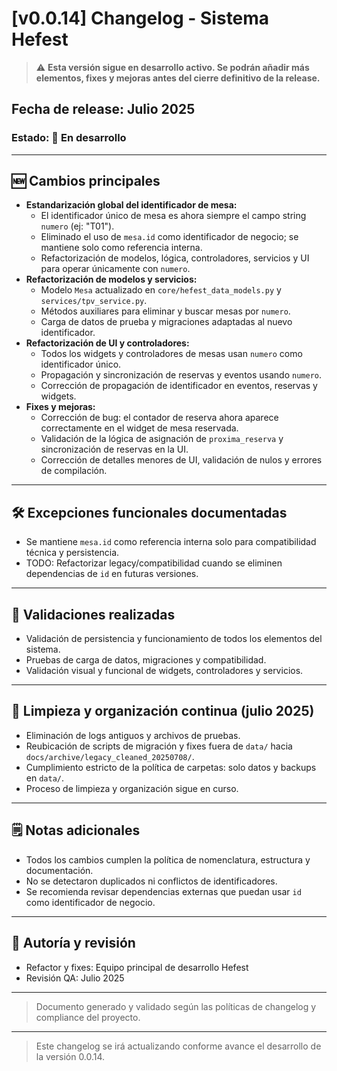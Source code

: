 # [v0.0.14] Changelog - Sistema Hefest

> ⚠️ **Esta versión sigue en desarrollo activo. Se podrán añadir más elementos, fixes y mejoras antes del cierre definitivo de la release.**

## Fecha de release: Julio 2025

### Estado: 🚧 En desarrollo

---

## 🆕 Cambios principales

- **Estandarización global del identificador de mesa:**
  - El identificador único de mesa es ahora siempre el campo string `numero` (ej: "T01").
  - Eliminado el uso de `mesa.id` como identificador de negocio; se mantiene solo como referencia interna.
  - Refactorización de modelos, lógica, controladores, servicios y UI para operar únicamente con `numero`.
- **Refactorización de modelos y servicios:**
  - Modelo `Mesa` actualizado en `core/hefest_data_models.py` y `services/tpv_service.py`.
  - Métodos auxiliares para eliminar y buscar mesas por `numero`.
  - Carga de datos de prueba y migraciones adaptadas al nuevo identificador.
- **Refactorización de UI y controladores:**
  - Todos los widgets y controladores de mesas usan `numero` como identificador único.
  - Propagación y sincronización de reservas y eventos usando `numero`.
  - Corrección de propagación de identificador en eventos, reservas y widgets.
- **Fixes y mejoras:**
  - Corrección de bug: el contador de reserva ahora aparece correctamente en el widget de mesa reservada.
  - Validación de la lógica de asignación de `proxima_reserva` y sincronización de reservas en la UI.
  - Corrección de detalles menores de UI, validación de nulos y errores de compilación.

---

## 🛠️ Excepciones funcionales documentadas

- Se mantiene `mesa.id` como referencia interna solo para compatibilidad técnica y persistencia.
- TODO: Refactorizar legacy/compatibilidad cuando se eliminen dependencias de `id` en futuras versiones.

---

## 🧪 Validaciones realizadas

- Validación de persistencia y funcionamiento de todos los elementos del sistema.
- Pruebas de carga de datos, migraciones y compatibilidad.
- Validación visual y funcional de widgets, controladores y servicios.

---

## 🧹 Limpieza y organización continua (julio 2025)

- Eliminación de logs antiguos y archivos de pruebas.
- Reubicación de scripts de migración y fixes fuera de `data/` hacia `docs/archive/legacy_cleaned_20250708/`.
- Cumplimiento estricto de la política de carpetas: solo datos y backups en `data/`.
- Proceso de limpieza y organización sigue en curso.

---

## 🗒️ Notas adicionales

- Todos los cambios cumplen la política de nomenclatura, estructura y documentación.
- No se detectaron duplicados ni conflictos de identificadores.
- Se recomienda revisar dependencias externas que puedan usar `id` como identificador de negocio.

---

## 👤 Autoría y revisión

- Refactor y fixes: Equipo principal de desarrollo Hefest
- Revisión QA: Julio 2025

---

> Documento generado y validado según las políticas de changelog y compliance del proyecto.

---

> Este changelog se irá actualizando conforme avance el desarrollo de la versión 0.0.14.

